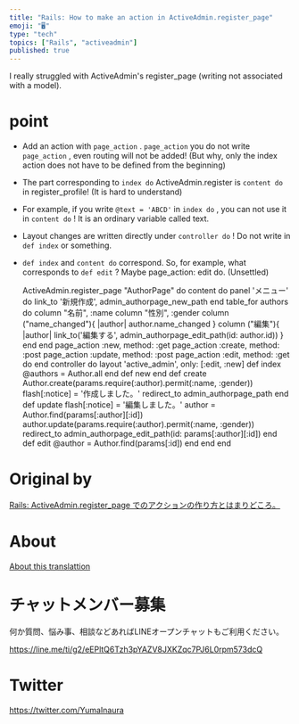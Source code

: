 ```yaml
---
title: "Rails: How to make an action in ActiveAdmin.register_page"
emoji: "🖥"
type: "tech"
topics: ["Rails", "activeadmin"]
published: true
---
```


I really struggled with ActiveAdmin's register\_page (writing not associated with a model).

# point 

- Add an action with `page_action` . `page_action` you do not write `page_action` , even routing will not be added! (But why, only the index action does not have to be defined from the beginning) 
- The part corresponding to `index do` ActiveAdmin.register is `content do` in register\_profile! (It is hard to understand) 
- For example, if you write `@text = 'ABCD'` in `index do` , you can not use it in `content do` ! It is an ordinary variable called text. 
- Layout changes are written directly under `controller do` ! Do not write in `def index` or something. 
- `def index` and `content do` correspond. So, for example, what corresponds to `def edit` ? Maybe page\_action: edit do. (Unsettled) 

     ActiveAdmin.register_page "AuthorPage" do content do panel 'メニュー' do link_to '新規作成', admin_authorpage_new_path end table_for authors do column "名前", :name column "性別", :gender column ("name_changed"){ |author| author.name_changed } column ("編集"){ |author| link_to('編集する', admin_authorpage_edit_path(id: author.id)) } end end page_action :new, method: :get page_action :create, method: :post page_action :update, method: :post page_action :edit, method: :get do end controller do layout 'active_admin', only: [:edit, :new] def index @authors = Author.all end def new end def create Author.create(params.require(:author).permit(:name, :gender)) flash[:notice] = '作成しました。' redirect_to admin_authorpage_path end def update flash[:notice] = '編集しました。' author = Author.find(params[:author][:id]) author.update(params.require(:author).permit(:name, :gender)) redirect_to admin_authorpage_edit_path(id: params[:author][:id]) end def edit @author = Author.find(params[:id]) end end end 



# Original by
[Rails: ActiveAdmin.register_page でのアクションの作り方とはまりどころ。](https://qiita.com/Yinaura/items/3572d34e1c00f9f5533e)

# About

[About this translattion](https://qiita.com/YumaInaura/items/7f6fd1e9310a6816469a)








<!-- Update From Qiita API -->

# チャットメンバー募集


何か質問、悩み事、相談などあればLINEオープンチャットもご利用ください。

https://line.me/ti/g2/eEPltQ6Tzh3pYAZV8JXKZqc7PJ6L0rpm573dcQ





# Twitter


https://twitter.com/YumaInaura


<!-- Update From Qiita API -->


